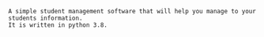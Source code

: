 
 	A simple student management software that will help you manage to your students information. 
 	It is written in python 3.8.
